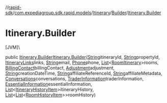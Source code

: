 //[rapid-sdk](../../../../index.md)/[com.expediagroup.sdk.rapid.models](../../index.md)/[Itinerary](../index.md)/[Builder](index.md)/[Itinerary.Builder](-itinerary.-builder.md)

# Itinerary.Builder

[JVM]\

public [Itinerary.Builder](index.md)[Itinerary.Builder](-itinerary.-builder.md)([String](https://docs.oracle.com/javase/8/docs/api/java/lang/String.html)itineraryId, [String](https://docs.oracle.com/javase/8/docs/api/java/lang/String.html)propertyId, [ItineraryLinks](../../-itinerary-links/index.md)links, [String](https://docs.oracle.com/javase/8/docs/api/java/lang/String.html)email, [Phone](../../-phone/index.md)phone, [List](https://docs.oracle.com/javase/8/docs/api/java/util/List.html)&lt;[RoomItinerary](../../-room-itinerary/index.md)&gt;rooms, [BillingContact](../../-billing-contact/index.md)billingContact, [Adjustment](../../-adjustment/index.md)adjustment, [String](https://docs.oracle.com/javase/8/docs/api/java/lang/String.html)creationDateTime, [String](https://docs.oracle.com/javase/8/docs/api/java/lang/String.html)affiliateReferenceId, [String](https://docs.oracle.com/javase/8/docs/api/java/lang/String.html)affiliateMetadata, [Conversations](../../-conversations/index.md)conversations, [TraderInformation](../../-trader-information/index.md)traderInformation, [EssentialInformation](../../-essential-information/index.md)essentialInformation, [List](https://docs.oracle.com/javase/8/docs/api/java/util/List.html)&lt;[ItineraryHistoryItem](../../-itinerary-history-item/index.md)&gt;itineraryHistory, [List](https://docs.oracle.com/javase/8/docs/api/java/util/List.html)&lt;[List](https://docs.oracle.com/javase/8/docs/api/java/util/List.html)&lt;[RoomHistoryItem](../../-room-history-item/index.md)&gt;&gt;roomHistory)
